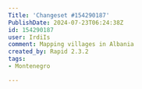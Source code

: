 ```yaml
---
Title: 'Changeset #154290187'
PublishDate: 2024-07-23T06:24:38Z
id: 154290187
user: IrdiIs
comment: Mapping villages in Albania
created_by: Rapid 2.3.2
tags:
- Montenegro

---
```

